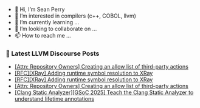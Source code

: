 - 👋 Hi, I’m Sean Perry
- 👀 I’m interested in compilers (c++, COBOL, llvm)
- 🌱 I’m currently learning ...
- 💞️ I’m looking to collaborate on ...
- 📫 How to reach me ...

<!---
s66perry/s66perry is a ✨ special ✨ repository because its `README.md` (this file) appears on your GitHub profile.
You can click the Preview link to take a look at your changes.
--->
### 📕 Latest LLVM Discourse Posts

<!-- DISCOURSE-LLVM:START -->
- [[Attn: Repository Owners] Creating an allow list of third-party actions](https://discourse.llvm.org/t/attn-repository-owners-creating-an-allow-list-of-third-party-actions/85396#post_2)
- [[RFC][XRay] Adding runtime symbol resolution to XRay](https://discourse.llvm.org/t/rfc-xray-adding-runtime-symbol-resolution-to-xray/85397#post_2)
- [[RFC][XRay] Adding runtime symbol resolution to XRay](https://discourse.llvm.org/t/rfc-xray-adding-runtime-symbol-resolution-to-xray/85397#post_1)
- [[Attn: Repository Owners] Creating an allow list of third-party actions](https://discourse.llvm.org/t/attn-repository-owners-creating-an-allow-list-of-third-party-actions/85396#post_1)
- [[Clang Static Analyzer][GSoC 2025] Teach the Clang Static Analyzer to understand lifetime annotations](https://discourse.llvm.org/t/clang-static-analyzer-gsoc-2025-teach-the-clang-static-analyzer-to-understand-lifetime-annotations/84487#post_12)
<!-- DISCOURSE-LLVM:END -->
